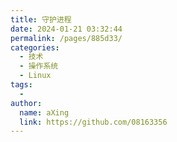 ```yaml
---
title: 守护进程
date: 2024-01-21 03:32:44
permalink: /pages/885d33/
categories:
  - 技术
  - 操作系统
  - Linux
tags:
  - 
author: 
  name: aXing
  link: https://github.com/08163356
---
```

<!-- more -->
